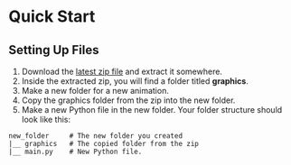 # Quick Start

## Setting Up Files
1. Download the [latest zip file][latestzip] and extract it somewhere.
2. Inside the extracted zip, you will find a folder titled **graphics**.
3. Make a new folder for a new animation.
4. Copy the graphics folder from the zip into the new folder.
5. Make a new Python file in the new folder.
Your folder structure should look like this:
```
new_folder     # The new folder you created
|__ graphics   # The copied folder from the zip
|__ main.py    # New Python file.
```


[latestzip]: https://github.com/medilocus/graphic_videos/archive/main.zip
